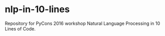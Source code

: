 # nlp-in-10-lines
Repository for PyCons 2016 workshop Natural Language Processing in 10 Lines of Code.
